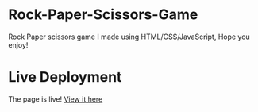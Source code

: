 # Rock-Paper-Scissors-Game
Rock Paper scissors game I made using HTML/CSS/JavaScript, Hope you enjoy!

# Live Deployment
The page is live! [View it here](https://landonlloyd.github.io/Rock-Paper-Scissors-Game/)
